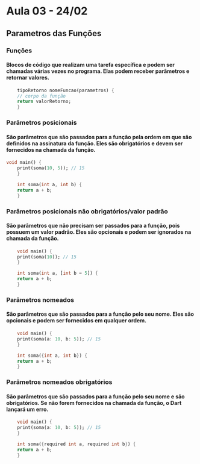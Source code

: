 # Aula 03 - 24/02

## Parametros das Funções 

### Funções 
#### Blocos de código que realizam uma tarefa específica e podem ser chamadas várias vezes no programa. Elas podem receber parâmetros e retornar valores.

```dart
    tipoRetorno nomeFuncao(parametros) {
    // corpo da função
    return valorRetorno;
    }
```

### Parâmetros posicionais
#### São parâmetros que são passados para a função pela ordem em que são definidos na assinatura da função. Eles são obrigatórios e devem ser fornecidos na chamada da função.

```dart
void main() {
    print(soma(10, 5)); // 15
    }

    int soma(int a, int b) {
    return a + b;
    }
```

### Parâmetros posicionais não obrigatórios/valor padrão
#### São parâmetros que não precisam ser passados para a função, pois possuem um valor padrão. Eles são opcionais e podem ser ignorados na chamada da função.

```dart
    void main() {
    print(soma(10)); // 15
    }

    int soma(int a, [int b = 5]) {
    return a + b;
    }

```

### Parâmetros nomeados
#### São parâmetros que são passados para a função pelo seu nome. Eles são opcionais e podem ser fornecidos em qualquer ordem.

```dart
    void main() {
    print(soma(a: 10, b: 5)); // 15
    }

    int soma({int a, int b}) {
    return a + b;
    }

```

### Parâmetros nomeados obrigatórios
#### São parâmetros que são passados para a função pelo seu nome e são obrigatórios. Se não forem fornecidos na chamada da função, o Dart lançará um erro.

```dart
    void main() {
    print(soma(a: 10, b: 5)); // 15
    }

    int soma({required int a, required int b}) {
    return a + b;
    }

```